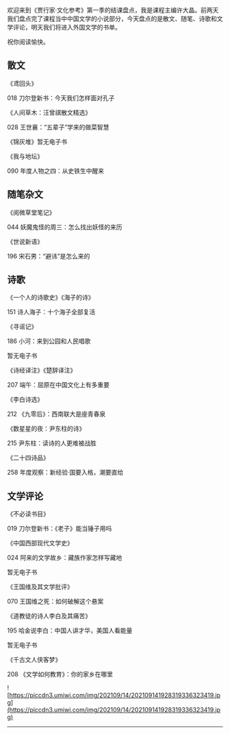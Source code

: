欢迎来到《贾行家·文化参考》第一季的结课盘点，我是课程主编许大晶。前两天我们盘点完了课程当中中国文学的小说部分，今天盘点的是散文、随笔、诗歌和文学评论，明天我们将进入外国文学的书单。

祝你阅读愉快。

## 散文

《鸢回头》

018 刀尔登新书：今天我们怎样面对孔子

《人间草木：汪曾祺散文精选》

028 王世襄：“五辈子”学来的做菜智慧

《锦灰堆》暂无电子书

《我与地坛》

090 年度人物之四：从史铁生中醒来

## 随笔杂文

《阅微草堂笔记》

044 妖魔鬼怪的周三：怎么找出妖怪的来历

《世说新语》

196 宋石男：“避讳”是怎么来的

## 诗歌

《一个人的诗歌史》《海子的诗》

151 诗人海子：十个海子全部复活

《寻谣记》

186 小河：来到公园和人民唱歌

暂无电子书

《诗经译注》《楚辞译注》

207 端午：屈原在中国文化上有多重要

《李白诗选》

212 《九零后》：西南联大是座青春泉

《数星星的夜：尹东柱的诗》

215 尹东柱：读诗的人更难被战胜

《二十四诗品》

258 年度观察：新经验·国要入格，潮要直给

## 文学评论

《不必读书目》

019 刀尔登新书：《老子》能当锤子用吗

《中国西部现代文学史》

024 阿来的文学故乡：藏族作家怎样写藏地

暂无电子书

《王国维及其文学批评》

070 王国维之死：如何破解这个悬案

《道教徒的诗人李白及其痛苦》

195 哈金说李白：中国人讲才华，美国人看能量

暂无电子书

《千古文人侠客梦》

208 《文学如何教育》：你的家乡在哪里

![https://piccdn3.umiwi.com/img/202109/14/202109141928319336323419.jpg](https://piccdn3.umiwi.com/img/202109/14/202109141928319336323419.jpg)

---
